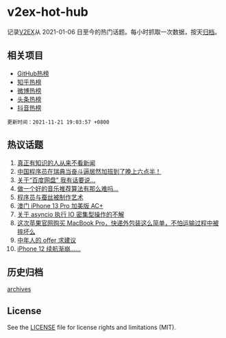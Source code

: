 # v2ex-hot-hub

 记录[V2EX](https://www.v2ex.com/)从 2021-01-06 日至今的热门话题。每小时抓取一次数据，按天[归档](archives)。
 
 ## 相关项目

- [GitHub热榜](https://github.com/lonnyzhang423/github-hot-hub)
- [知乎热榜](https://github.com/lonnyzhang423/zhihu-hot-hub)
- [微博热榜](https://github.com/lonnyzhang423/weibo-hot-hub)
- [头条热榜](https://github.com/lonnyzhang423/toutiao-hot-hub)
- [抖音热榜](https://github.com/lonnyzhang423/douyin-hot-hub)


 `更新时间：2021-11-21 19:03:57 +0800`

## 热议话题

1. [真正有知识的人从来不看新闻](https://www.v2ex.com/t/816886)
1. [中国程序员在瑞典当奋斗逼居然加班到了晚上六点半！](https://www.v2ex.com/t/816950)
1. [关于“百度网盘” 我有话要说…](https://www.v2ex.com/t/816823)
1. [做一个好的音乐推荐算法有那么难吗…](https://www.v2ex.com/t/816891)
1. [程序员与蚕丝被制作艺术](https://www.v2ex.com/t/816946)
1. [澳门 iPhone 13 Pro 加美版 AC+](https://www.v2ex.com/t/816830)
1. [关于 asyncio 执行 IO 密集型操作的不解](https://www.v2ex.com/t/816841)
1. [这次苹果官网购买 MacBook Pro，快递外包装这么简单，不怕运输过程中被摔坏么](https://www.v2ex.com/t/816933)
1. [中年人的 offer 求建议](https://www.v2ex.com/t/816861)
1. [iPhone 12 续航渐崩……](https://www.v2ex.com/t/816893)

## 历史归档

[archives](archives)

## License

See the [LICENSE](LICENSE) file for license rights and limitations (MIT).
